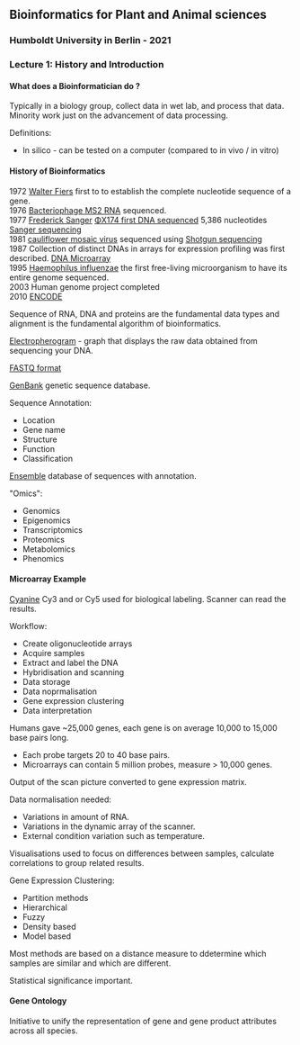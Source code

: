 ## Bioinformatics for Plant and Animal sciences
### Humboldt University in Berlin - 2021
### Lecture 1: History and Introduction

#### What does a Bioinformatician do ?

Typically in a biology group, collect data in wet lab, and process that data.  
Minority work just on the advancement of data processing.  

Definitions:  
- In silico - can be tested on a computer (compared to in vivo / in vitro)

#### History of Bioinformatics

1972 [Walter Fiers](https://en.wikipedia.org/wiki/Walter_Fiers) first to to establish the complete nucleotide sequence of a gene.  
1976 [Bacteriophage MS2 RNA](https://en.wikipedia.org/wiki/Bacteriophage_MS2) sequenced.  
1977 [Frederick Sanger](https://en.wikipedia.org/wiki/Frederick_Sanger) [ΦX174 first DNA sequenced](https://en.wikipedia.org/wiki/Phi_X_174) 5,386 nucleotides [Sanger sequencing](https://en.wikipedia.org/wiki/Sanger_sequencing)  
1981 [cauliflower mosaic virus](https://en.wikipedia.org/wiki/Cauliflower_mosaic_virus) sequenced using [Shotgun sequencing](https://en.wikipedia.org/wiki/Shotgun_sequencing)  
1987 Collection of distinct DNAs in arrays for expression profiling was first described. [DNA Microarray](https://en.wikipedia.org/wiki/DNA_microarray)  
1995 [Haemophilus influenzae](https://en.wikipedia.org/wiki/Haemophilus_influenzae) the first free-living microorganism to have its entire genome sequenced.  
2003 Human genome project completed  
2010 [ENCODE](https://en.wikipedia.org/wiki/ENCODE)  

Sequence of RNA, DNA and proteins are the fundamental data types and alignment is the fundamental algorithm of bioinformatics.  

[Electropherogram](https://en.wikipedia.org/wiki/Electropherogram) - graph that displays the raw data obtained from sequencing your DNA.  

[FASTQ format](https://en.wikipedia.org/wiki/FASTQ_format)  

[GenBank](https://www.ncbi.nlm.nih.gov/genbank/) genetic sequence database.  

Sequence Annotation:
- Location
- Gene name
- Structure
- Function
- Classification

[Ensemble](https://www.ensembl.org/) database of sequences with annotation.  

"Omics":
- Genomics
- Epigenomics 
- Transcriptomics
- Proteomics
- Metabolomics
- Phenomics

#### Microarray Example

[Cyanine](https://en.wikipedia.org/wiki/Cyanine) Cy3 and or Cy5 used for biological labeling. Scanner can read the results.  

Workflow:
- Create oligonucleotide arrays
- Acquire samples
- Extract and label the DNA
- Hybridisation and scanning
- Data storage
- Data noprmalisation
- Gene expression clustering
- Data interpretation

Humans gave ~25,000 genes, each gene is on average 10,000 to 15,000 base pairs long.
- Each probe targets 20 to 40 base pairs.
- Microarrays can contain 5 million probes, measure > 10,000 genes.

Output of the scan picture converted to gene expression matrix.  

Data normalisation needed:
- Variations in amount of RNA.
- Variations in the dynamic array of the scanner.
- External condition variation such as temperature.

Visualisations used to focus on differences between samples, calculate correlations to group related results.  

Gene Expression Clustering:
- Partition methods
- Hierarchical
- Fuzzy
- Density based
- Model based

Most methods are based on a distance measure to ddetermine which samples are similar and which are different.  

Statistical significance important.  

#### Gene Ontology

Initiative to unify the representation of gene and gene product attributes across all species.  


















